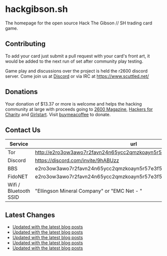 # hackgibson.sh
The homepage for the open source Hack The Gibson // SH trading card game.


## Contributing

To add your card just submit a pull request with your card's front art, it would be added to the next run of set after community play testing.

Game play and discussions over the project is held the r2600 discord server. Come join us at [Discord](https://discord.com/invite/9hABUzz) or via IRC at https://www.scuttled.net/


## Donations

Your donation of $13.37 or more is welcome and helps the hacking community at large with proceeds going to [2600 Magazine](https://2600.com/), [Hackers for Charity](https://hackersforcharity.org) and [Girlstart](https://girlstart.org).  Visit [buymeacoffee](https://www.buymeacoffee.com/hackgibson.sh) to donate.


## Contact Us

Service | url
-|-
Tor | http://e2ro3ow3awo7r2favn24n65ycc2qmzkoayn5r57e3f56nvjwdcgg32ad.onion
Discord | https://discord.com/invite/9hABUzz
BBS | e2ro3ow3awo7r2favn24n65ycc2qmzkoayn5r57e3f56nvjwdcgg32ad.onion:23
FidoNET | e2ro3ow3awo7r2favn24n65ycc2qmzkoayn5r57e3f56nvjwdcgg32ad.onion:24554
Wifi / Bluetooth SSID | "Ellingson Mineral Company" or "EMC Net - <fidonet address>"

## Latest Changes
<!-- BLOG-POST-LIST:START -->
- [Updated with the latest blog posts](https://github.com/DFW2600/hackgibson.sh/commit/8be70c47a84ebb8d7d990aa0373c797457a10974)
- [Updated with the latest blog posts](https://github.com/DFW2600/hackgibson.sh/commit/de8d6fccf97d8c234e57bccde420c4084aa6c0c5)
- [Updated with the latest blog posts](https://github.com/DFW2600/hackgibson.sh/commit/d0120a52ca64fc23f7ddcc2d734492981365727b)
- [Updated with the latest blog posts](https://github.com/DFW2600/hackgibson.sh/commit/7ff25a2f3a9c2fb1af43ab89ed717c00e5a6870b)
- [Updated with the latest blog posts](https://github.com/DFW2600/hackgibson.sh/commit/0e7989a137edd96567367f07904c567295f85b43)
<!-- BLOG-POST-LIST:END -->
